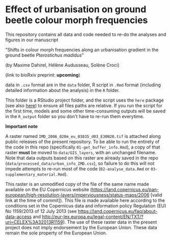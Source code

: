 # Effect of urbanisation on ground beetle colour morph frequencies
 
This repository contains all data and code needed to re-do the analyses and figures in our manuscript

"Shifts in colour morph frequencies along an urbanisation gradient in the ground beetle *Pterostichus madidus*"  

(by Maxime Dahirel, Hélène Audusseau, Solène Croci)

(link to bioRxiv preprint: **upcoming**)

data in `.csv` format are in the `data` folder, R script in `.Rmd` format (including detailed information about the analysis) in the `R` folder.

This folder is a RStudio project folder, and the script uses the `here` package (see also [here](https://github.com/jennybc/here_here)) to ensure all files paths are relative. If you run the script for the first time, models and some other time-consuming outputs will be saved in the `R_output` folder so you don't have to re-run them everytime.

**Important note**

A raster named `IMD_2006_020m_eu_03035_d03_E30N20.tif` is attached along public releases of the present repository. To be able to run the entirety of the code in this repo (specifically `01-get_buffer_info.Rmd`), a copy of that raster **must** be moved to `data/GIS_layers`, with an unchanged filename. Note that data outputs based on this raster are already saved in the repo (`data/processed_data/urban_info_IMD.csv`), so failure to do this will not impede attempts to re-run most of the code (`02-analyse_data.Rmd` or `03-supplementary_material.Rmd`). 

This raster is an unmodified copy of the file of the same name made available on the EU Copernicus website (https://land.copernicus.eu/pan-european/high-resolution-layers/imperviousness/status-maps/2006 [valid link at the time of commit]). This file is made available here according to the conditions set in the Copernicus data and information policy Regulation (EU) No 1159/2013 of 12 July 2013 (see https://land.copernicus.eu/faq/about-data-access and http://eur-lex.europa.eu/legal-content/EN/TXT/?uri=CELEX%3A32013R1159). The use of these raster data in the present project does not imply endorsement by the European Union. These data remain the sole property of the European Union.
